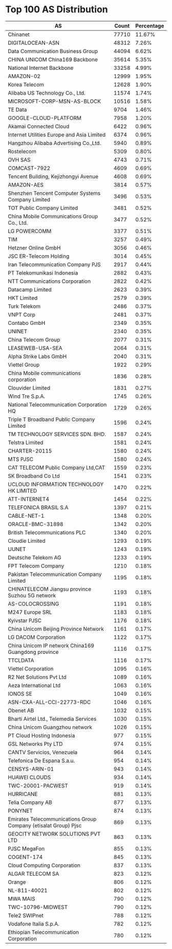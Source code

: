 # Top 100 AS Distribution
| AS | Count | Percentage |
|----|----|----|
| Chinanet | 77710 | 11.67% |
| DIGITALOCEAN-ASN | 48312 | 7.26% |
| Data Communication Business Group | 44094 | 6.62% |
| CHINA UNICOM China169 Backbone | 35614 | 5.35% |
| National Internet Backbone | 33258 | 4.99% |
| AMAZON-02 | 12999 | 1.95% |
| Korea Telecom | 12628 | 1.90% |
| Alibaba US Technology Co., Ltd. | 11574 | 1.74% |
| MICROSOFT-CORP-MSN-AS-BLOCK | 10516 | 1.58% |
| TE Data | 9704 | 1.46% |
| GOOGLE-CLOUD-PLATFORM | 7958 | 1.20% |
| Akamai Connected Cloud | 6422 | 0.96% |
| Internet Utilities Europe and Asia Limited | 6374 | 0.96% |
| Hangzhou Alibaba Advertising Co.,Ltd. | 5940 | 0.89% |
| Rostelecom | 5309 | 0.80% |
| OVH SAS | 4743 | 0.71% |
| COMCAST-7922 | 4609 | 0.69% |
| Tencent Building, Kejizhongyi Avenue | 4608 | 0.69% |
| AMAZON-AES | 3814 | 0.57% |
| Shenzhen Tencent Computer Systems Company Limited | 3496 | 0.53% |
| TOT Public Company Limited | 3481 | 0.52% |
| China Mobile Communications Group Co., Ltd. | 3477 | 0.52% |
| LG POWERCOMM | 3377 | 0.51% |
| TIM | 3257 | 0.49% |
| Hetzner Online GmbH | 3056 | 0.46% |
| JSC ER-Telecom Holding | 3014 | 0.45% |
| Iran Telecommunication Company PJS | 2917 | 0.44% |
| PT Telekomunikasi Indonesia | 2882 | 0.43% |
| NTT Communications Corporation | 2822 | 0.42% |
| Datacamp Limited | 2623 | 0.39% |
| HKT Limited | 2579 | 0.39% |
| Turk Telekom | 2486 | 0.37% |
| VNPT Corp | 2481 | 0.37% |
| Contabo GmbH | 2349 | 0.35% |
| UNINET | 2340 | 0.35% |
| China Telecom Group | 2077 | 0.31% |
| LEASEWEB-USA-SEA | 2064 | 0.31% |
| Alpha Strike Labs GmbH | 2040 | 0.31% |
| Viettel Group | 1922 | 0.29% |
| China Mobile communications corporation | 1836 | 0.28% |
| Clouvider Limited | 1831 | 0.27% |
| Wind Tre S.p.A. | 1745 | 0.26% |
| National Telecommunication Corporation HQ | 1729 | 0.26% |
| Triple T Broadband Public Company Limited | 1596 | 0.24% |
| TM TECHNOLOGY SERVICES SDN. BHD. | 1587 | 0.24% |
| Telstra Limited | 1581 | 0.24% |
| CHARTER-20115 | 1580 | 0.24% |
| MTS PJSC | 1580 | 0.24% |
| CAT TELECOM Public Company Ltd,CAT | 1559 | 0.23% |
| SK Broadband Co Ltd | 1541 | 0.23% |
| UCLOUD INFORMATION TECHNOLOGY HK LIMITED | 1470 | 0.22% |
| ATT-INTERNET4 | 1454 | 0.22% |
| TELEFONICA BRASIL S.A | 1397 | 0.21% |
| CABLE-NET-1 | 1348 | 0.20% |
| ORACLE-BMC-31898 | 1342 | 0.20% |
| British Telecommunications PLC | 1340 | 0.20% |
| Cloudie Limited | 1293 | 0.19% |
| UUNET | 1243 | 0.19% |
| Deutsche Telekom AG | 1233 | 0.19% |
| FPT Telecom Company | 1210 | 0.18% |
| Pakistan Telecommunication Company Limited | 1195 | 0.18% |
| CHINATELECOM Jiangsu province Suzhou 5G network | 1193 | 0.18% |
| AS-COLOCROSSING | 1191 | 0.18% |
| M247 Europe SRL | 1183 | 0.18% |
| Kyivstar PJSC | 1176 | 0.18% |
| China Unicom Beijing Province Network | 1161 | 0.17% |
| LG DACOM Corporation | 1122 | 0.17% |
| China Unicom IP network China169 Guangdong province | 1116 | 0.17% |
| TTCLDATA | 1116 | 0.17% |
| Viettel Corporation | 1095 | 0.16% |
| R2 Net Solutions Pvt Ltd | 1089 | 0.16% |
| Aeza International Ltd | 1063 | 0.16% |
| IONOS SE | 1049 | 0.16% |
| ASN-CXA-ALL-CCI-22773-RDC | 1046 | 0.16% |
| Obenet AB | 1032 | 0.15% |
| Bharti Airtel Ltd., Telemedia Services | 1030 | 0.15% |
| China Unicom Guangzhou network | 1026 | 0.15% |
| PT Cloud Hosting Indonesia | 977 | 0.15% |
| GSL Networks Pty LTD | 974 | 0.15% |
| CANTV Servicios, Venezuela | 964 | 0.14% |
| Telefonica De Espana S.a.u. | 954 | 0.14% |
| CENSYS-ARIN-01 | 943 | 0.14% |
| HUAWEI CLOUDS | 934 | 0.14% |
| TWC-20001-PACWEST | 919 | 0.14% |
| HURRICANE | 881 | 0.13% |
| Telia Company AB | 877 | 0.13% |
| PONYNET | 874 | 0.13% |
| Emirates Telecommunications Group Company (etisalat Group) Pjsc | 869 | 0.13% |
| GEOCITY NETWORK SOLUTIONS PVT LTD | 863 | 0.13% |
| PJSC MegaFon | 855 | 0.13% |
| COGENT-174 | 845 | 0.13% |
| Cloud Computing Corporation | 837 | 0.13% |
| ALGAR TELECOM SA | 823 | 0.12% |
| Orange | 806 | 0.12% |
| NL-811-40021 | 802 | 0.12% |
| MWA MAIS | 790 | 0.12% |
| TWC-10796-MIDWEST | 790 | 0.12% |
| Tele2 SWIPnet | 788 | 0.12% |
| Vodafone Italia S.p.A. | 782 | 0.12% |
| Ethiopian Telecommunication Corporation | 780 | 0.12% |
